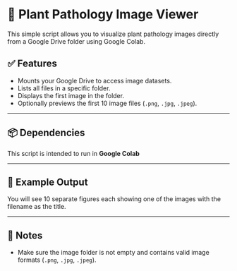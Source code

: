 
# 🌿 Plant Pathology Image Viewer

This simple script allows you to visualize plant pathology images directly from a Google Drive folder using Google Colab.

## ✅ Features

- Mounts your Google Drive to access image datasets.
- Lists all files in a specific folder.
- Displays the first image in the folder.
- Optionally previews the first 10 image files (`.png`, `.jpg`, `.jpeg`).

---

## 📦 Dependencies

This script is intended to run in **Google Colab**

---

## 📝 Example Output

You will see 10 separate figures each showing one of the images with the filename as the title.

---

## 🧠 Notes

- Make sure the image folder is not empty and contains valid image formats (`.png`, `.jpg`, `.jpeg`).